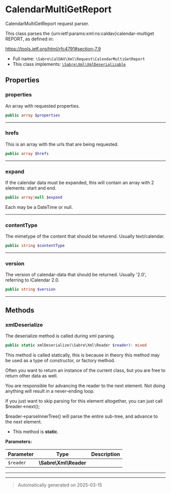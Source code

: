 
# CalendarMultiGetReport

CalendarMultiGetReport request parser.

This class parses the {urn:ietf:params:xml:ns:caldav}calendar-multiget
REPORT, as defined in:

https://tools.ietf.org/html/rfc4791#section-7.9

* Full name: `\Sabre\CalDAV\Xml\Request\CalendarMultiGetReport`
* This class implements:
[`\Sabre\Xml\XmlDeserializable`](../../../Xml/XmlDeserializable.md)



## Properties


### properties

An array with requested properties.

```php
public array $properties
```






***

### hrefs

This is an array with the urls that are being requested.

```php
public array $hrefs
```






***

### expand

If the calendar data must be expanded, this will contain an array with 2
elements: start and end.

```php
public array|null $expand
```

Each may be a DateTime or null.




***

### contentType

The mimetype of the content that should be returend. Usually
text/calendar.

```php
public string $contentType
```






***

### version

The version of calendar-data that should be returned. Usually '2.0',
referring to iCalendar 2.0.

```php
public string $version
```






***

## Methods


### xmlDeserialize

The deserialize method is called during xml parsing.

```php
public static xmlDeserialize(\Sabre\Xml\Reader $reader): mixed
```

This method is called statically, this is because in theory this method
may be used as a type of constructor, or factory method.

Often you want to return an instance of the current class, but you are
free to return other data as well.

You are responsible for advancing the reader to the next element. Not
doing anything will result in a never-ending loop.

If you just want to skip parsing for this element altogether, you can
just call $reader->next();

$reader->parseInnerTree() will parse the entire sub-tree, and advance to
the next element.

* This method is **static**.




**Parameters:**

| Parameter | Type | Description |
|-----------|------|-------------|
| `$reader` | **\Sabre\Xml\Reader** |  |





***


***
> Automatically generated on 2025-03-15
